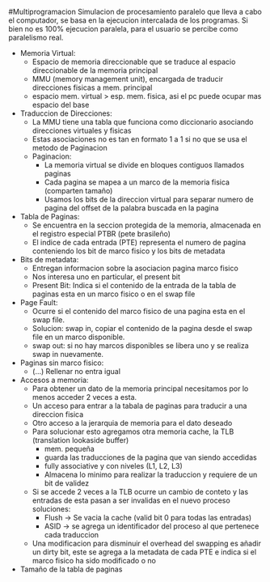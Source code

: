
#Multiprogramacion
Simulacion de procesamiento paralelo que lleva a cabo el computador, se basa en la ejecucion intercalada de los programas. Si bien no es 100% ejecucion paralela, para el usuario se percibe como paralelismo real.
+ Memoria Virtual:
	+  Espacio de memoria direccionable que se traduce al espacio direccionable de la memoria principal 
	+ MMU (memory management unit), encargada de traducir direcciones fisicas a mem. principal
	+  espacio mem. virtual > esp. mem. fisica, asi el pc puede ocupar mas espacio del base
+ Traduccion de Direcciones:
	+ La MMU tiene una tabla que funciona como diccionario asociando direcciones virtuales y fisicas
	+ Estas asociaciones no es tan en formato 1 a 1 si no que se usa el metodo de Paginacion
	+ Paginacion:
		+ La memoria virtual se divide en bloques contiguos llamados paginas
		+ Cada pagina se mapea a un marco de la memoria fisica (comparten tamaño)
		+ Usamos los bits de la direccion virtual para separar numero de pagina del offset de la palabra buscada en la pagina
+ Tabla de Paginas:
	+ Se encuentra en la seccion protegida de la memoria, almacenada en el registro especial PTBR (pete brasileño)
	+ El indice de cada entrada (PTE) representa el numero de pagina conteniendo los bit de marco fisico y los bits de metadata 
+ Bits de metadata: 
	 + Entregan informacion sobre la asociacion pagina marco fisico
	 + Nos interesa uno en particular, el present bit
	 + Present Bit: Indica si el contenido de la entrada de la tabla de paginas esta en un marco fisico o en el swap file
+ Page Fault:
	+ Ocurre si el contenido del marco fisico de una pagina esta en el swap file. 
	+ Solucion: swap in, copiar el contenido de la pagina desde el swap file en un marco disponible.
	+ swap out: si no hay marcos disponibles se libera uno y se realiza swap in nuevamente.
+ Paginas sin marco fisico:
	+ (...) Rellenar no entra igual
+ Accesos a memoria:
	+ Para obtener un dato de la memoria principal necesitamos por lo menos acceder 2 veces a esta.
	+ Un acceso para entrar a la tabala de paginas para traducir a una direccion fisica 
	+ Otro acceso a la jerarquia de memoria para el dato deseado
	+ Para solucionar esto agregamos otra memoria cache, la TLB (translation lookaside buffer)
		+ mem. pequeña
		+ guarda las traducciones de la pagina que van siendo accedidas
		+ fully associative y con niveles (L1, L2, L3)
		+ Almacena lo minimo para realizar la traduccion y requiere de un bit de validez
	+ Si se accede 2 veces a la TLB ocurre un cambio de conteto y las entradas de esta pasan a ser invalidas en el nuevo proceso soluciones:
		+ Flush -> Se vacia la cache (valid bit 0 para todas las entradas)
		+ ASID -> se agrega un identificador del proceso al que pertenece cada traduccion
	+ Una modificacion para disminuir el overhead del swapping es añadir un dirty bit, este se agrega a la metadata de cada PTE e indica si el marco fisico ha sido modificado o no
+ Tamaño de la tabla de paginas